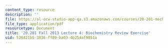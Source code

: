 ```yaml
---
content_type: resource
description: ''
file: https://ol-ocw-studio-app-qa.s3.amazonaws.com/courses/20-201-mechanisms-of-drug-actions-fall-2013/526421b53836ff09ba034b254af9851a_MIT20_201F13_L4_biochem2.pdf
file_type: application/pdf
resourcetype: Document
title: '20.201 Fall 2013 Lecture 4: Biochemistry Review Exercise'
uid: 526421b5-3836-ff09-ba03-4b254af9851a
---
```

